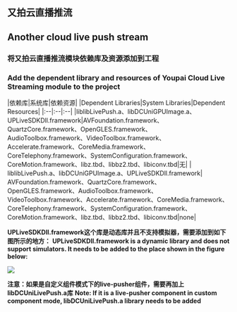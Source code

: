 ## 又拍云直播推流
## Another cloud live push stream
### 将又拍云直播推流模块依赖库及资源添加到工程
### Add the dependent library and resources of Youpai Cloud Live Streaming module to the project

|依赖库|系统库|依赖资源|
|Dependent Libraries|System Libraries|Dependent Resources|
|:--|:--|:--|
|liblibLivePush.a、libDCUniGPUImage.a、UPLiveSDKDll.framework|AVFoundation.framework、QuartzCore.framework、OpenGLES.framework、AudioToolbox.framework、VideoToolbox.framework、Accelerate.framework、CoreMedia.framework、CoreTelephony.framework、SystemConfiguration.framework、CoreMotion.framework、libz.tbd、libbz2.tbd、libiconv.tbd|无|
| liblibLivePush.a、libDCUniGPUImage.a、UPLiveSDKDll.framework| AVFoundation.framework、QuartzCore.framework、OpenGLES.framework、AudioToolbox.framework、VideoToolbox.framework、Accelerate.framework、CoreMedia.framework、CoreTelephony.framework、SystemConfiguration.framework、CoreMotion.framework、libz.tbd、libbz2.tbd、libiconv.tbd|none|
				
**UPLiveSDKDll.framework这个库是动态库并且不支持模拟器，需要添加到如下图所示的地方：**
**UPLiveSDKDll.framework is a dynamic library and does not support simulators. It needs to be added to the place shown in the figure below:**

![](https://img.cdn.aliyun.dcloud.net.cn/nativedocs/5SDKiOS/livepusher/28764.png)

**注意：如果是自定义组件模式下的live-pusher组件，需要再加上libDCUniLivePush.a库**
**Note: If it is a live-pusher component in custom component mode, libDCUniLivePush.a library needs to be added**

 
